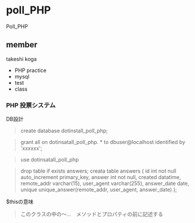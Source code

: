 # poll_PHP
Poll_PHP

## member

takeshi koga

* PHP practice
* mysql
* test
* class

### PHP 投票システム

DB設計

> create database dotinstall_poll_php;

>grant all on dotinsatall_poll_php. * to dbuser@localhost identified by 'xxxxxx';


>use dotinsatall_poll_php

> drop table if exists answers;
creata table answers (
id int not null auto_increment primary_key,
answer int not null,
created datatime,
remote_addr varchar(15),
user_agent varchar(255),
answer_date date,
unique unique_answer(remote_addr, user_agent, answer_date)
);

$thisの意味
> このクラスの中の～…　メソッドとプロパティの前に記述する
